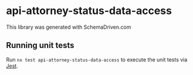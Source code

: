
# api-attorney-status-data-access

This library was generated with SchemaDriven.com

## Running unit tests

Run `nx test api-attorney-status-data-access` to execute the unit tests via [Jest](https://jestjs.io).

